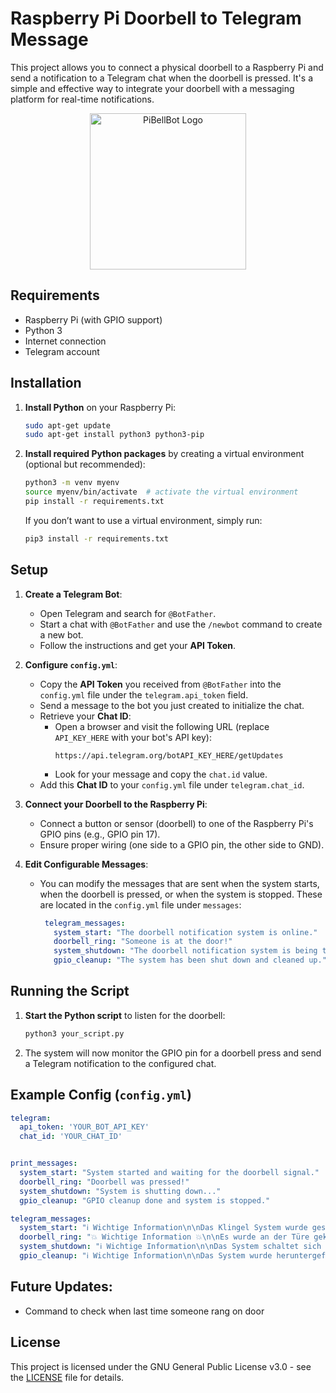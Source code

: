# Raspberry Pi Doorbell to Telegram Message 

This project allows you to connect a physical doorbell to a Raspberry Pi and send a notification to a Telegram chat when the doorbell is pressed. It's a simple and effective way to integrate your doorbell with a messaging platform for real-time notifications.

<p align="center">
  <img src="https://i.imgur.com/PalLh0Y.png" alt="PiBellBot Logo" width="250"/>
</p>



## Requirements

- Raspberry Pi (with GPIO support)
- Python 3
- Internet connection
- Telegram account

## Installation

1. **Install Python** on your Raspberry Pi:
   ```bash
   sudo apt-get update
   sudo apt-get install python3 python3-pip
   ```

2. **Install required Python packages** by creating a virtual environment (optional but recommended):
   ```bash
   python3 -m venv myenv
   source myenv/bin/activate  # activate the virtual environment
   pip install -r requirements.txt
   ```

   If you don’t want to use a virtual environment, simply run:
   ```bash
   pip3 install -r requirements.txt
   ```

## Setup

1. **Create a Telegram Bot**:
   - Open Telegram and search for `@BotFather`.
   - Start a chat with `@BotFather` and use the `/newbot` command to create a new bot.
   - Follow the instructions and get your **API Token**.
   
2. **Configure `config.yml`**:
   - Copy the **API Token** you received from `@BotFather` into the `config.yml` file under the `telegram.api_token` field.
   - Send a message to the bot you just created to initialize the chat.
   - Retrieve your **Chat ID**:
     - Open a browser and visit the following URL (replace `API_KEY_HERE` with your bot's API key):
       ```
       https://api.telegram.org/botAPI_KEY_HERE/getUpdates
       ```
     - Look for your message and copy the `chat.id` value.
   - Add this **Chat ID** to your `config.yml` file under `telegram.chat_id`.

3. **Connect your Doorbell to the Raspberry Pi**:
   - Connect a button or sensor (doorbell) to one of the Raspberry Pi's GPIO pins (e.g., GPIO pin 17).
   - Ensure proper wiring (one side to a GPIO pin, the other side to GND).

4. **Edit Configurable Messages**:
   - You can modify the messages that are sent when the system starts, when the doorbell is pressed, or when the system is stopped. These are located in the `config.yml` file under `messages`:
     ```yaml
      telegram_messages:
        system_start: "The doorbell notification system is online."
        doorbell_ring: "Someone is at the door!"
        system_shutdown: "The doorbell notification system is being turned off."
        gpio_cleanup: "The system has been shut down and cleaned up."
     ```

## Running the Script

1. **Start the Python script** to listen for the doorbell:
   ```bash
   python3 your_script.py
   ```

2. The system will now monitor the GPIO pin for a doorbell press and send a Telegram notification to the configured chat.

## Example Config (`config.yml`)

```yaml
telegram:
  api_token: 'YOUR_BOT_API_KEY'
  chat_id: 'YOUR_CHAT_ID'


print_messages:
  system_start: "System started and waiting for the doorbell signal."
  doorbell_ring: "Doorbell was pressed!"
  system_shutdown: "System is shutting down..."
  gpio_cleanup: "GPIO cleanup done and system is stopped."

telegram_messages:
  system_start: "ℹ️ Wichtige Information\n\nDas Klingel System wurde gestartet!"
  doorbell_ring: "💥 Wichtige Information 💥\n\nEs wurde an der Türe geklingelt!"
  system_shutdown: "ℹ️ Wichtige Information\n\nDas System schaltet sich aus!"
  gpio_cleanup: "ℹ️ Wichtige Information\n\nDas System wurde heruntergefahren."
```

## Future Updates:
 - Command to check when last time someone rang on door

## License

This project is licensed under the GNU General Public License v3.0 - see the [LICENSE](LICENSE) file for details.
